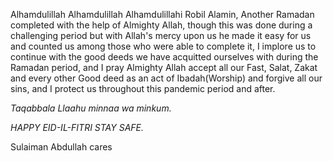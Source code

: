 Alhamdulillah Alhamdulillah Alhamdulillahi Robil Alamin, Another Ramadan completed with the help of Almighty Allah,
 though this was done during a challenging period but with Allah's mercy upon us he made it easy for us and counted us among those who were able to complete it,
I implore us to continue with the good deeds we have acquitted ourselves with during the Ramadan period, 
and I pray Almighty  Allah accept all our Fast, Salat, Zakat and every other Good deed as an act of Ibadah(Worship) and
 forgive all our sins, 
and I protect us throughout this pandemic period and after.

 _Taqabbala Llaahu minnaa wa minkum._ 

*HAPPY EID-IL-FITRI*
*STAY SAFE.*

Sulaiman Abdullah cares
